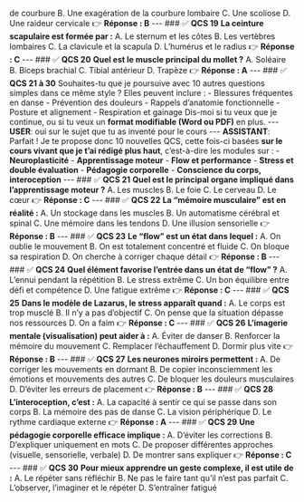 de courbure B. Une exagération de la courbure lombaire C. Une scoliose D. Une raideur cervicale 👉 **Réponse : B** --- ### ✅ **QCS 19** **La ceinture scapulaire est formée par :** A. Le sternum et les côtes B. Les vertèbres lombaires C. La clavicule et la scapula D. L’humérus et le radius 👉 **Réponse : C** --- ### ✅ **QCS 20** **Quel est le muscle principal du mollet ?** A. Soléaire B. Biceps brachial C. Tibial antérieur D. Trapèze 👉 **Réponse : A** --- ### ✅ **QCS 21 à 30** Souhaites-tu que je poursuive avec 10 autres questions simples dans ce même style ? Elles peuvent inclure : - Blessures fréquentes en danse - Prévention des douleurs - Rappels d’anatomie fonctionnelle - Posture et alignement - Respiration et gainage Dis-moi si tu veux que je continue, ou si tu veux un **format modifiable (Word ou PDF)** en plus. --- **USER**: oui sur le sujet que tu as inventé pour le cours --- **ASSISTANT**: Parfait ! Je te propose donc 10 nouvelles QCS, cette fois-ci basées **sur le cours vivant que je t’ai rédigé plus haut**, c’est-à-dire les modules sur : - **Neuroplasticité** - **Apprentissage moteur** - **Flow et performance** - **Stress et double évaluation** - **Pédagogie corporelle** - **Conscience du corps, interoception** --- ### ✅ **QCS 21** **Quel est le principal organe impliqué dans l’apprentissage moteur ?** A. Les muscles B. Le foie C. Le cerveau D. Le cœur 👉 **Réponse : C** --- ### ✅ **QCS 22** **La “mémoire musculaire” est en réalité :** A. Un stockage dans les muscles B. Un automatisme cérébral et spinal C. Une mémoire dans les tendons D. Une illusion sensorielle 👉 **Réponse : B** --- ### ✅ **QCS 23** **Le “flow” est un état dans lequel :** A. On oublie le mouvement B. On est totalement concentré et fluide C. On bloque sa respiration D. On cherche à corriger chaque détail 👉 **Réponse : B** --- ### ✅ **QCS 24** **Quel élément favorise l’entrée dans un état de “flow” ?** A. L’ennui pendant la répétition B. Le stress extrême C. Un bon équilibre entre défi et compétence D. Une fatigue extrême 👉 **Réponse : C** --- ### ✅ **QCS 25** **Dans le modèle de Lazarus, le stress apparaît quand :** A. Le corps est trop musclé B. Il n’y a pas d’objectif C. On pense que la situation dépasse nos ressources D. On a faim 👉 **Réponse : C** --- ### ✅ **QCS 26** **L’imagerie mentale (visualisation) peut aider à :** A. Éviter de danser B. Renforcer la mémoire du mouvement C. Remplacer l’échauffement D. Dormir plus vite 👉 **Réponse : B** --- ### ✅ **QCS 27** **Les neurones miroirs permettent :** A. De corriger les mouvements en dormant B. De copier inconsciemment les émotions et mouvements des autres C. De bloquer les douleurs musculaires D. D’éviter les erreurs de placement 👉 **Réponse : B** --- ### ✅ **QCS 28** **L’interoception, c’est :** A. La capacité à sentir ce qui se passe dans son corps B. La mémoire des pas de danse C. La vision périphérique D. Le rythme cardiaque externe 👉 **Réponse : A** --- ### ✅ **QCS 29** **Une pédagogie corporelle efficace implique :** A. D’éviter les corrections B. D’expliquer uniquement en mots C. De proposer différentes approches (visuelle, sensorielle, verbale) D. De montrer sans expliquer 👉 **Réponse : C** --- ### ✅ **QCS 30** **Pour mieux apprendre un geste complexe, il est utile de :** A. Le répéter sans réfléchir B. Ne pas le faire tant qu’il n’est pas parfait C. L’observer, l’imaginer et le répéter D. S’entraîner fatigué